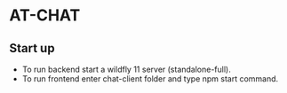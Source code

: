 # AT-CHAT

## Start up

* To run backend start a wildfly 11 server (standalone-full).
* To run frontend enter chat-client folder and type npm start command.